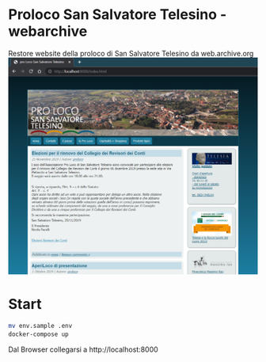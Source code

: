 # Proloco San Salvatore Telesino - webarchive
Restore website della proloco di San Salvatore Telesino da web.archive.org
![websiete](./img/prolocosst.png)

# Start
```bash
mv env.sample .env
docker-compose up
```
Dal Browser collegarsi a http://localhost:8000

